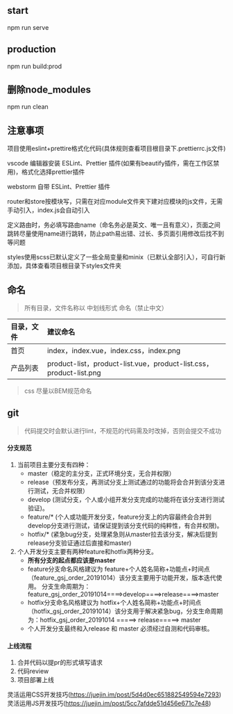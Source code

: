 ## start
npm run serve
## production
npm run build:prod
## 删除node_modules
npm run clean
## 注意事项

项目使用eslint+prettire格式化代码(具体规则查看项目根目录下.prettierrc.js文件)    

vscode 编辑器安装 ESLint、Prettier 插件(如果有beautify插件，需在工作区禁用)，格式化选择prettier插件

webstorm 自带 ESLint、Prettier 插件

router和store按模块写，只需在对应module文件夹下建对应模块的js文件，无需手动引入，index.js会自动引入

定义路由时，务必填写路由name（命名务必是英文、唯一且有意义），页面之间跳转尽量使用name进行跳转，防止path易出错、过长、多页面引用修改后找不到等问题

styles使用scss已默认定义了一些全局变量和minix（已默认全部引入），可自行新添加，具体查看项目根目录下styles文件夹

## 命名
> 所有目录，文件名称以 中划线形式 命名（禁止中文）

|  目录，文件   | 建议命名  |
|  :----  | :----  |
| 首页  | index，index.vue，index.css，index.png |
| 产品列表  | product-list，product-list.vue，product-list.css，product-list.png |

> css 尽量以BEM规范命名

## git

> 代码提交时会默认进行lint，不规范的代码需及时改掉，否则会提交不成功

#### 分支规范
1. 当前项目主要分支有四种：
    - master（稳定的主分支，正式环境分支，无合并权限）
    - release（预发布分支，再测试分支上测试通过的功能将会合并到该分支进行测试，无合并权限）
    - develop  (测试分支，个人或小组开发分支完成的功能将在该分支进行测试验证)。
    - feature/* (个人或功能开发分支，feature分支上的内容最终会合并到develop分支进行测试，请保证提到该分支代码的纯粹性，有合并权限)。
    - hotfix/*  (紧急bug分支，处理紧急则从master拉去该分支，解决后提到release分支验证通过后直接和master)
2. 个人开发分支主要有两种feature和hotfix两种分支。
    - ****所有分支的起点都应该是master****
    - feature分支命名风格建议为 feature+个人姓名简称+功能点+时间点（feature_gsj_order_20191014）该分支主要用于功能开发，版本迭代使用。 分支生命周期为：feature_gsj_order_20191014====>develop====>release====>master
    - hotfix分支命名风格建议为 hotfix+个人姓名简称+功能点+时间点（hotfix_gsj_order_20191014）该分支用于解决紧急bug，分支生命周期为：hotfix_gsj_order_20191014 =====> release=====> master
    - 个人开发分支最终和入release 和 master 必须经过自测和代码审核。 
    
#### 上线流程
1. 合并代码以提pr的形式填写请求
2. 代码review
3. 项目部署上线


灵活运用CSS开发技巧(https://juejin.im/post/5d4d0ec651882549594e7293)
灵活运用JS开发技巧(https://juejin.im/post/5cc7afdde51d456e671c7e48)

